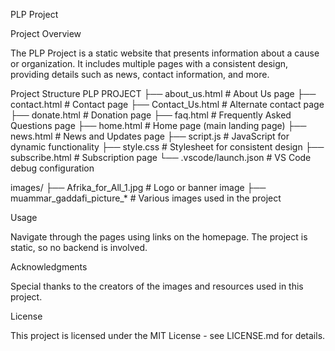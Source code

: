 PLP Project

Project Overview

The PLP Project is a static website that presents information about a cause or organization. It includes multiple pages with a consistent design, providing details such as news, contact information, and more.

Project Structure
PLP PROJECT
├── about_us.html          # About Us page
├── contact.html           # Contact page
├── Contact_Us.html        # Alternate contact page
├── donate.html            # Donation page
├── faq.html               # Frequently Asked Questions page
├── home.html              # Home page (main landing page)
├── news.html              # News and Updates page
├── script.js              # JavaScript for dynamic functionality
├── style.css              # Stylesheet for consistent design
├── subscribe.html         # Subscription page
└── .vscode/launch.json    # VS Code debug configuration

images/
├── Afrika_for_All_1.jpg               # Logo or banner image
├── muammar_gaddafi_picture_*          # Various images used in the project

Usage

Navigate through the pages using links on the homepage. The project is static, so no backend is involved.

Acknowledgments

Special thanks to the creators of the images and resources used in this project.

License

This project is licensed under the MIT License - see LICENSE.md for details.


